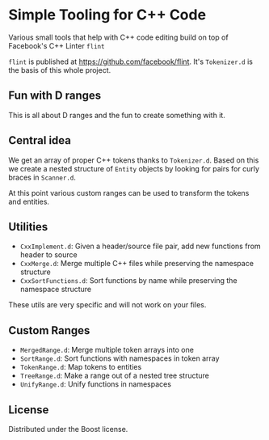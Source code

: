 Simple Tooling for C++ Code
===========================

Various small tools that help with C++ code editing build on top of Facebook's C++ Linter `flint`

`flint` is published at https://github.com/facebook/flint. It's
`Tokenizer.d` is the basis of this whole project.

Fun with D ranges
-----------------

This is all about D ranges and the fun to create something with it.

Central idea
------------

We get an array of proper C++ tokens thanks to `Tokenizer.d`. Based on this we
create a nested structure of `Entity` objects by looking for pairs for curly
braces in `Scanner.d`.

At this point various custom ranges can be used to transform the tokens and
entities.

Utilities
---------

- `CxxImplement.d`: Given a header/source file pair, add new functions from header to source
- `CxxMerge.d`: Merge multiple C++ files while preserving the namespace structure
- `CxxSortFunctions.d`: Sort functions by name while preserving the namespace structure

These utils are very specific and will not work on your files.

Custom Ranges
-------------

- `MergedRange.d`: Merge multiple token arrays into one
- `SortRange.d`: Sort functions with namespaces in token array
- `TokenRange.d`: Map tokens to entities
- `TreeRange.d`: Make a range out of a nested tree structure
- `UnifyRange.d`: Unify functions in namespaces

License
-------

Distributed under the Boost license.
